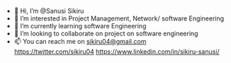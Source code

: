 - 👋 Hi, I’m @Sanusi Sikiru
- 👀 I’m interested in Project Management, Network/ software Engineering
- 🌱 I’m currently learning software Engineering
- 💞️ I’m looking to collaborate on project on software engineering
- 📫 You can reach me on sikiru04@gmail.com
https://twitter.com/sikiru04
https://www.linkedin.com/in/sikiru-sanusi/

<!---
sikiru04/sikiru04 is a ✨ special ✨ repository because its `README.md` (this file) appears on your GitHub profile.
You can click the Preview link to take a look at your changes.
--->

